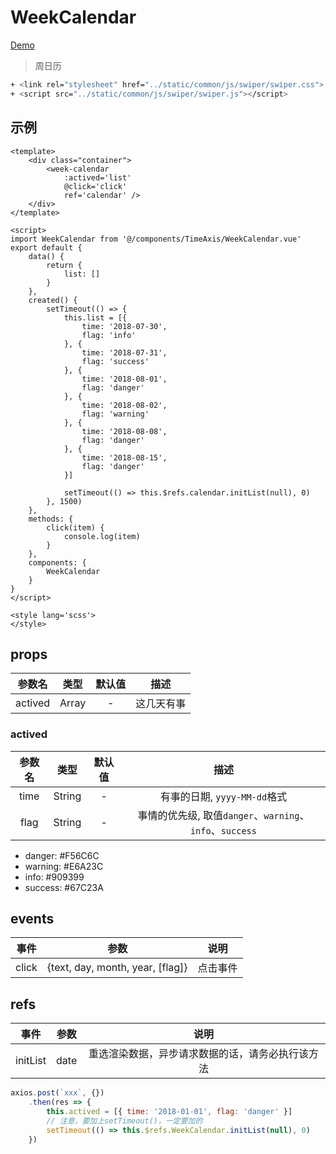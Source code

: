 # WeekCalendar
[Demo](http://watasi.gitee.io/infozx_api/dist/#/weekCalendar)
> 周日历

```bash
+ <link rel="stylesheet" href="../static/common/js/swiper/swiper.css">
+ <script src="../static/common/js/swiper/swiper.js"></script>
```

## 示例
```vue{11}
<template>
	<div class="container">
		<week-calendar
			:actived='list'
			@click='click'
			ref='calendar' />
	</div>
</template>

<script>
import WeekCalendar from '@/components/TimeAxis/WeekCalendar.vue'
export default {
	data() {
		return {
			list: []
		}
	},
	created() {
		setTimeout(() => {
			this.list = [{
				time: '2018-07-30',
				flag: 'info'
			}, {
				time: '2018-07-31',
				flag: 'success'
			}, {
				time: '2018-08-01',
				flag: 'danger'
			}, {
				time: '2018-08-02',
				flag: 'warning'
			}, {
				time: '2018-08-08',
				flag: 'danger'
			}, {
				time: '2018-08-15',
				flag: 'danger'
			}]

			setTimeout(() => this.$refs.calendar.initList(null), 0)
		}, 1500)
	},
	methods: {
		click(item) {
			console.log(item)
		}
	},
	components: {
		WeekCalendar
	}
}
</script>

<style lang='scss'>
</style>
```

## props
|参数名|类型|默认值|描述|
|:---:|:---:|:---:|:---:|
|actived|Array|-|这几天有事|

### actived
|参数名|类型|默认值|描述|
|:---:|:---:|:---:|:---:|
|time|String|-|有事的日期, `yyyy-MM-dd`格式|
|flag|String|-|事情的优先级, 取值`danger`、`warning`、`info`、`success`|

- danger: #F56C6C
- warning: #E6A23C
- info: #909399
- success: #67C23A

## events
|事件|参数|说明|
|:---:|:---:|:---:|
|click|{text, day, month, year, [flag]}|点击事件|

## refs
|事件|参数|说明|
|:---:|:---:|:---:|
|initList|date|重选渲染数据，异步请求数据的话，请务必执行该方法|

```javascript
axios.post(`xxx`, {})
	.then(res => {
		this.actived = [{ time: '2018-01-01', flag: 'danger' }]
		// 注意，要加上setTimeout()，一定要加的
		setTimeout(() => this.$refs.WeekCalendar.initList(null), 0)
	})
```